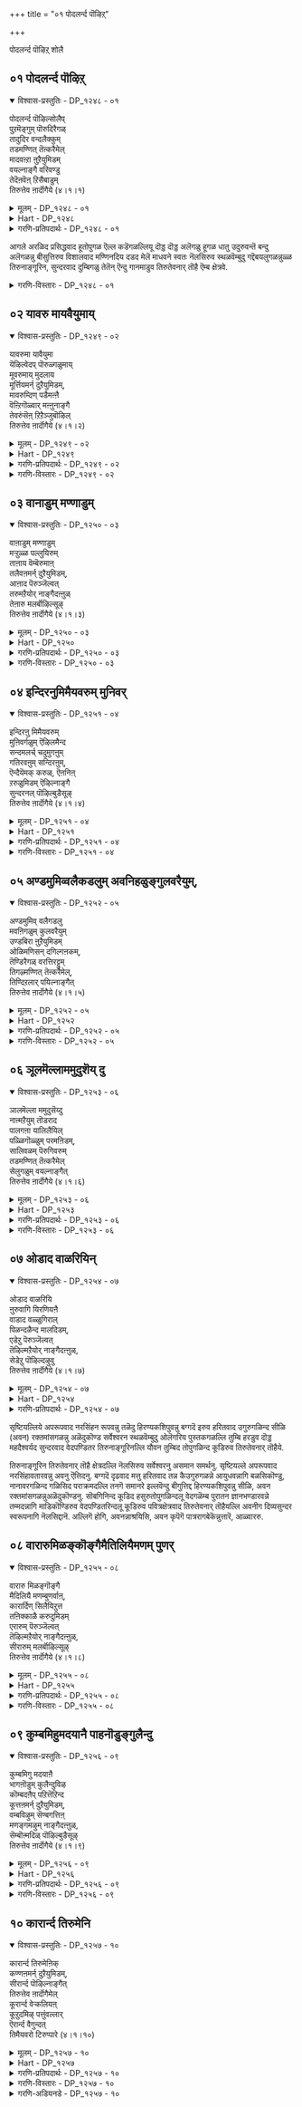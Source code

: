 +++
title = "०१ पोदलर्न्द पॊऴिऱ्"

+++

पोदलर्न्द पॊऴिऱ् शोलै

## ०१ पोदलर्न्द पॊऴिऱ्

<details open><summary>विश्वास-प्रस्तुतिः - DP_१२४८ - ०१</summary>

पोदलर्न्द पॊऴिल्सोलैप्  
पुऱमॆङ्गुम् पॊरुदिरैगळ्  
तादुदिर वन्दलैक्कुम्  
तडमण्णित् तॆऩ्करैमेल्  
मादवऩ्ऱा ऩुऱैयुमिडम्  
वयल्नाङ्गै वरिवण्डु  
तेदॆऩवॆऩ् ऱिसैबाडुम्  
तिरुत्तेव ऩार्दॊगैये (४।१।१)
</details>

<details><summary>मूलम् - DP_१२४८ - ०१</summary>

पोदलर्न्द पॊऴिल्सोलैप्  
पुऱमॆङ्गुम् पॊरुदिरैगळ्  
तादुदिर वन्दलैक्कुम्  
तडमण्णित् तॆऩ्करैमेल्  
मादवऩ्ऱा ऩुऱैयुमिडम्  
वयल्नाङ्गै वरिवण्डु  
तेदॆऩवॆऩ् ऱिसैबाडुम्  
तिरुत्तेव ऩार्दॊगैये (४।१।१)
</details>

<details><summary>Hart - DP_१२४८</summary>

Our lord Madhavan stays in Thiruthevanārthohai  
on the southern bank of the Maṇṇai river  
where waves dash on the groves blooming with flowers,  
making pollen fall and float on the water  
while lined bees sing “thee tena” in the flourishing fields:
</details>

<details><summary>गरणि-प्रतिपदार्थः - DP_१२४८ - ०१</summary>

पोदु = आगले, अलर्न्द = अरळिद, पॊऴिल् शोलै = प्रसिद्धवाद हू तोपुगळ, पुऱम् ऎङ्गुम् = ऎल्ल कडॆगळल्लियू, पॊरु तिरैहळ् = दॊड्ड दॊड्ड अलॆगळु, तादु = धातुवन्नु \(हूगळ पुडियन्नु\), उदिर = उदुरुवन्तॆ, वन्दु अलैक्कूम् = बन्दु अलॆगळन्नु उदुरुवन्तॆ, वन्दु अलैक्कूम् = बन्दु अलॆगळन्नु बीसुत्तिरुव, तडमण्णितन् = विशालवाद मण्णि नदिय, करै मेल् = दडद मेलॆ, मादवन् तान् = माधवनु स्वतः, उऱैयुम् = नॆलसिरुव, इडम् = स्थळवॆम्बुदु, वयल् नाङ्गै = गद्दॆ बयलुगळन्नुळ्ळ तिरुनाङ्गूरिन, वरि वण्डु = सुन्दरवाद दुम्बिगळु, तेशॆन = तेतॆन्, ऎन्ऱु = ऎन्दु, इशैपाडुम् = गानमाडुव, तिरुतेवनार् तॊहैये = तिरुतेवनार् तॊहै ऎम्ब क्षेत्रवे.

तिरुनाङ्गूरिन इन्नॊन्दु पवित्र क्षेत्रद विवरणॆयन्नु ई तिरुमॊऴियल्लि कॊडलागुत्तदॆ. “तिरुतेवनार् तॊहै” ऎम्बुदु आ क्षेत्र. तिरु = श्रीदेवि, तेवनार् = आकॆयन्नु कैहिडिद देवनु, तॊहै = कूट. ऎन्दरॆ श्रीदेविय पतियाद श्रीमन्नारायणनु नॆलसिरुव पवित्रक्षेत्र.
</details>

आगले अरळिद प्रसिद्धवाद हूतोपुगळ ऎल्ल कडॆगळल्लियू दॊड्ड दॊड्ड अलॆगळु हूगळ धातु उदुरुवन्तॆ बन्दु अलॆगळन्नु बीसुत्तिरुव विशालवाद मण्णिनदिय दडद मेलॆ माधवने स्वतः नॆलसिरुव स्थळवॆम्बुदु गद्दॆबयलुगळन्नुळ्ळ तिरुनाङ्गूरिन, सुन्दरवाद दुम्बिगळु तेतॆन् ऎन्दु गानमाडुव तिरुतेवनार् तॊहै ऎम्ब क्षेत्रवे. 

<details><summary>गरणि-विस्तारः - DP_१२४८ - ०१</summary>

आ क्षेत्रदल्लि मण्णिनदियु हरियुत्तदॆ. अदु क्षेत्रवन्नु ऎल्ल कडॆगळिन्दलू तन्न अलॆगळिन्द तॊळॆयुत्तिरुत्तदॆ. अल्लि ऎल्लि नोडिदरू प्रसिद्धवाद हूगळु बॆळॆयुव तोपुगळु. अलॆगळु आ हूगळल्लिन परिमळद धूळन्नु चॆल्लुवन्तॆ माडुत्तवॆ. दुम्बिगळु आ हूगळन्नु यावागलू मुसुरिकॊण्डु, जेनु सवियुत्ता ’ते.........तॆन्..........” ऎन्दु मधुरगान माडुत्तवॆ. हीगॆ, आनन्ददिन्द तुम्बिरुव आ दिव्यक्षेत्रदल्लि माधवने स्वतः आशॆपट्टु बन्दु नॆलसिद्दानॆ. आनन्दवन्नु तरुव प्रकृतियू भगवन्तनू ऒट्टागि कूडिकॊण्डिरुव आ पवित्रक्षेत्रवे “तिरुतेवनार् तॊहै” ऎम्बुदु.
</details>

## ०२ यावरु मायवैयुमाय्

<details open><summary>विश्वास-प्रस्तुतिः - DP_१२४९ - ०२</summary>

यावरुमा यावैयुमा  
यॆऴिल्वेदप् पॊरुळ्गळुमाय्  
मूवरुमाय् मुदलाय  
मूर्त्तियमर्न् दुऱैयुमिडम्,  
मावरुम्दिण् पडैमऩ्ऩै  
वॆऩ्ऱिगॊळ्वार् मऩ्ऩुनाङ्गै  
तेवरुंसॆऩ् ऱिऱैञ्जुबॊऴिल्  
तिरुत्तेव ऩार्दॊगैये (४।१।२)
</details>

<details><summary>मूलम् - DP_१२४९ - ०२</summary>

यावरुमा यावैयुमा  
यॆऴिल्वेदप् पॊरुळ्गळुमाय्  
मूवरुमाय् मुदलाय  
मूर्त्तियमर्न् दुऱैयुमिडम्,  
मावरुम्दिण् पडैमऩ्ऩै  
वॆऩ्ऱिगॊळ्वार् मऩ्ऩुनाङ्गै  
तेवरुंसॆऩ् ऱिऱैञ्जुबॊऴिल्  
तिरुत्तेव ऩार्दॊगैये (४।१।२)
</details>

<details><summary>Hart - DP_१२४९</summary>

Our lord who is everyone and everything,  
all the three gods and the meaning of the divine Vedas  
stays in Thiruthevanārthohai,  
surrounded with beautiful blooming groves dripping with honey  
where kings with strong armies, conquerers of their enemies,  
and the gods from the sky come and worship him:
</details>

<details><summary>गरणि-प्रतिपदार्थः - DP_१२४९ - ०२</summary>

यावरुम् आय् = ऎल्ला चेतन वस्तुगळु आगि, यावैयुम् आय् = ऎल्ला अचेतन वस्तुगळु आगि, ऎऴिल् = सुन्दरवाद, वेदपॊरुळ् हळुम् आय् = वेदार्थगळु आगि, मूवरुम् आय् = त्रिमूर्तिगळू आगि, मुदलाय = आदिपुरुष \(आदि कारण\)नागिरुव, मूर्त्ति = दिव्यमूर्तियागिरुव भगवन्तनु, अमर्न्दु = शाश्वतवागि, उऱैयुम् इडम् = नॆलसिरुव स्थळवॆम्बुदु, मा = कुदुरॆगळ मेलॆ, वरुम् = बरुव, तिण् = बलिष्ठवाद, पडै = आयुधगळन्नु हिडिद मन्नै = राजरन्नु, वॆन्ऱिकॊळ् वार् = गॆद्दवरु, मन्नु = नॆलसिरुव, नाङ्गै = तिरुनाङ्गूरिनल्लिरुव, तेवरुम् = देवतॆगळू, शॆन्ऱु= होगि, इऱैञ्जु = नमस्करिसुव, पिऴिल् = तोपुगळ, तिरुतेवनार् तॊहैये = तिरुतेवनार् तॊहैऎम्बुदे. 
</details>

<details><summary>गरणि-विस्तारः - DP_१२४९ - ०२</summary>

ऎल्ला चेतनवस्तुगळू आगि, ऎल्ला अचेतन वस्तुगळु आगि, सुन्दरवाद वेदार्थगळु आगि, त्रिमूर्तिगळागि आदिकारणनागिरुव दिव्यमूर्तियागिरुव भगवन्तनु शाश्वावागि नॆलसिरुव स्थळवॆम्बुदु कुदुरॆगळ मेलॆ बरुव बलिष्ठवाद आयुधगळन्नु हिडिद राजरन्नु गॆद्दवरु नॆलसिरुव तिरुनाङ्गूरिनल्लिरुव, देवतॆगळु होगि नमस्करिसुव \(पूजिसुव\) तोपुगळ तिरुतेवनार् तॊहैये. 

भगवन्तनु ऒब्बने. अवने सृष्टियल्लिरुव ऎल्ल चेतनगळू \(सजीव वस्तुगळू\) ऎल्ल अचेतनगळू \(निर्जीव वस्तुगळू\) आगिरुववनु. अवने त्रिमूर्तिस्वरूपनु. चतुर्मुख ब्रह्मनागि चेतनाचेतनगळन्नॆल्ला सृष्टिसुवनु. विष्णुवागि ताने सृष्टिसिद अवुगळन्नॆल्ला पालिसुवनु. कडॆगॆ, कालरुद्रनागि ऎल्लवन्नू लयगॊळिसुवनु. वेदगळु विवरिसि हेळुव मूलवस्तुवागि, वेदगळ अन्तरार्थवागि अवनिद्दानॆ. आदिकारणनाद दिव्यमूर्तियाद आ स्वामियु इष्टपट्टु नॆलसिरुव स्थळवॆम्बुदु तिरुनाङ्गूरिन तिरुतेवनार् तॊहै क्षेत्र. आ क्षेत्रदल्लि वासिसुव वैदिक ब्राह्मणरु सामान्यरल्ल. अदन्नुमुत्तिगॆ हाकुवुदक्कागि कुदुरॆगळ मेलॆ प्रबलवाद आयुधगळन्नुहिडिदु बन्द राजरन्नॆल्ला सोलिसि ओडिसिदवरु अवरु. अल्लि नॆलसिरुव भगवन्तनन्नु अवरु यावागलू भजिसि, पूजिसुत्तारॆ. अवन सेवॆयल्लिये तॊडगिरुत्तारॆ. देवतॆगळू सह अल्लिगॆ बन्दु स्वामियन्नु सन्दर्शिसि, अवन पादगळिगॆ ऎरगुत्तारॆ. तिरुतेवनार् तॊहै क्षेत्रवॆम्बुदु सुप्रसिद्धवादद्दु. अल्लिगॆ होगि, भगवन्तनन्नु कण्णारकण्डु, पादगळिगॆ ऎरगि, सेवॆमाडि, कृतार्थरागबेकु.
</details>

## ०३ वानाडुम् मण्णाडुम्

<details open><summary>विश्वास-प्रस्तुतिः - DP_१२५० - ०३</summary>

वाऩाडुम् मण्णाडुम्  
मऱ्ऱुळ्ळ पल्लुयिरुम्  
ताऩाय वॆम्बॆरुमाऩ्  
तलैवऩमर्न् दुऱैयुमिडम्,  
आऩाद पॆरुञ्जॆल्वत्  
तरुमऱैयोर् नाङ्गैदऩ्ऩुळ्  
तेऩारु मलर्बॊऴिल्सूऴ्  
तिरुत्तेव ऩार्दॊगैये (४।१।३)
</details>

<details><summary>मूलम् - DP_१२५० - ०३</summary>

वाऩाडुम् मण्णाडुम्  
मऱ्ऱुळ्ळ पल्लुयिरुम्  
ताऩाय वॆम्बॆरुमाऩ्  
तलैवऩमर्न् दुऱैयुमिडम्,  
आऩाद पॆरुञ्जॆल्वत्  
तरुमऱैयोर् नाङ्गैदऩ्ऩुळ्  
तेऩारु मलर्बॊऴिल्सूऴ्  
तिरुत्तेव ऩार्दॊगैये (४।१।३)
</details>

<details><summary>Hart - DP_१२५०</summary>

Our lord who is the king of the sky  
and of the people and creatures of the earth  
and is within everything  
stays in Thiruthevanārthohai  
surrounded with beautiful blooming groves  
dripping with honey in Nāngai where Maṛaiyoor live,  
skilled in the wealth of knowledge that is the Vedas:
</details>

<details><summary>गरणि-प्रतिपदार्थः - DP_१२५० - ०३</summary>

वान् नाडुम् = मेलण लोकगळू, मण् नाडुम् = भूलोकवू, मट्रु = मत्तु, उळ्ळ = आ लोकगळल्लॆल्ला इरुव, पल = हलवारु, उयिरुम् = जीवराशियू, तान् आय् = ताने आगिरुव, ऎम्बॆरुमान् = सर्वेश्वरनु, तलैवन् = ऒडॆयनागि, अमर्न्दु = शाश्वतवागि, उऱैयुम् इडम् = नॆलसिरुव स्थळवॆम्बुदु, आनाद= अळिविल्लिद, पॆरु शॆल्वत्तु = गॊड्ड कीर्तिय, अरु मऱैयोर् = हिरिमॆयुळ्ळ वैदिकरु, बाळुव, नाङ्गै = तिरुनाङ्गूरु, तन्नुळ् = ऎम्बुदरल्लि, तेन् आरुम् = जेनुतुम्बिरुव, मलर् पॊऴिल् = हूगळ तोपुगळिन्द, शूळ् = सुत्तुवरिदिरुव, तिरुतेवनार् तॊहैये = तिरुतेवनार् तॊहै क्षेत्रवे.
</details>

<details><summary>गरणि-विस्तारः - DP_१२५० - ०३</summary>

मेलण लोकगळू, भूलोकवू मत्तुआ लोकगळल्लॆल्ला इरुव हलवारु जीवराशियू ताने आगिरुव ऒडॆयनाद सर्वेश्वरनु शाश्वतवागि नॆलसिरुव स्थळवॆम्बुदु, अळिविल्लद दॊड्ड कीर्तिय हिरिमॆयन्नुळ्ळ वैदिकरु बाळुव तिरुनाङ्गूरिनल्लि जेनु तुम्बिरुव हूदोटगळिन्द सुत्तुवरिदिरुव तिरुतेवनार् तॊहै क्षेत्रवे. 

सृष्टिय ऎल्लवू भगवन्तने. स्वर्गादि मेलण लोकगळू, भूलोकवू मत्तु अवुगळल्लिरुव ब्रह्मनिन्द हिडिदु अणुजीविगळवरॆगॆ ऎल्ल जीवकोटियू ताने आगि अवनु सर्वव्यापियागिद्दानॆ. आ सर्वेश्वरनु आशॆपट्टु भूलोकदल्लि शाश्वतवागि नॆलसिरुव स्थळवॆन्दरॆ, तिरुनाङ्गूरिन तिरुतेवनार् तॊहै ऎम्ब क्षेत्र. अदु जेनुतुम्बिद हूदोटगळिन्द सुत्तुवरिदिरुवुदु. अलि वासिसुव वैदिकरु प्रसिद्धवाद कीर्तियन्नु गळिसिदवरु. आ क्षेत्रदल्लि भगवन्तनन्नु कण्डु, अवन सेवॆयल्लि तॊडगबेकु.
</details>

## ०४ इन्दिरनुमिमैयवरुम् मुनिवर्

<details open><summary>विश्वास-प्रस्तुतिः - DP_१२५१ - ०४</summary>

इन्दिरऩु मिमैयवरुम्  
मुऩिवर्गळुम् ऎऴिलमैन्द  
सन्दमलर्च् चदुमुगऩुम्  
गतिरवऩुम् सन्दिरऩुम्,  
ऎन्दैयॆमक् करुळ्, ऎऩनिऩ्  
ऱरुळुमिडम् ऎऴिल्नाङ्गै  
सुन्दरनल् पॊऴिल्बुडैसूऴ्  
तिरुत्तेव ऩार्दॊगैये (४।१।४)
</details>

<details><summary>मूलम् - DP_१२५१ - ०४</summary>

इन्दिरऩु मिमैयवरुम्  
मुऩिवर्गळुम् ऎऴिलमैन्द  
सन्दमलर्च् चदुमुगऩुम्  
गतिरवऩुम् सन्दिरऩुम्,  
ऎन्दैयॆमक् करुळ्, ऎऩनिऩ्  
ऱरुळुमिडम् ऎऴिल्नाङ्गै  
सुन्दरनल् पॊऴिल्बुडैसूऴ्  
तिरुत्तेव ऩार्दॊगैये (४।१।४)
</details>

<details><summary>Hart - DP_१२५१</summary>

The place where Indra, the gods in the sky, sages,  
the four-headed Nānmuhan on a beautiful fragrant lotus,  
the sun and moon, all join together and worship him saying,  
“Our father, give us your grace!”  
is Thiruthevanārthohai in Nāngur,  
surrounded with fragrant beautiful flourishing groves:
</details>

<details><summary>गरणि-प्रतिपदार्थः - DP_१२५१ - ०४</summary>

इन्दिरनुम् = देवेन्द्रनू, इमैयवरुम् = देवतॆगळू, मुनिवर् हळुम् = महर्षिगळू, ऎऴिल् अमैन्द = अन्तरार्थदिन्द कूडिरुव, शन्दम् = वेदगळ मलर् = कमलद हुविन, चतु मुहनुम् = चतुर्मुखब्रह्मनू, कदिरवनुम् = सूर्यनू, चन्दिरनुम् = चन्द्रनू, ऎन्दै = नम्म तन्दॆये, ऎमक्कु अरुळ्= नमगॆ कृपॆदोरु, ऎन् = ऎन्दु, निन्ऱु = निन्तु, अरुळुम् = कृपॆमाडुव, इडम् = स्थळवॆम्बुदु, ऎऴिल् नाङ्गै = सॊबगिन तिरुनाङ्गूरिन, शुन्दरम् नल् पॊऴिल् = अन्दवाद श्रेष्ठवाद तोपुगळिन्द, पुडै शूऴ् = ऎल्ला कडॆगळिन्दलू सुत्तुवरिदिरुव, तिरुतेवनार् तॊहैये = तिरुतेवनार् तॊहैक्षेत्रवे. 
</details>

<details><summary>गरणि-विस्तारः - DP_१२५१ - ०४</summary>

देवेन्द्रनू, देवतॆगळू, महर्षिगळू, गूढार्थदिन्द कूडिरुव वेदगळ कमलद हूविन चतुर्मुख ब्रह्मनू, सूर्यनू, चन्द्रनू, “नम्म तन्दॆये, नमगॆ कृपॆ माडु” ऎन्दु निन्तु कृपॆमाडुव स्थळवॆम्बुदु सॊबगिन तिरुनाङ्गूरिन अन्दवाद मत्तु श्रेष्ठवाद तोपुगळिन्द ऎल्ला कडॆगळिन्दलू सुत्तुवरिदिरुव तिरुतेवनार् तॊहै क्षेत्रवे. 

वेदगळ गूढार्थ स्वरूपनु भगवन्त. अवन नाभीकमलदल्लि उदिसिद सुन्दरवाड कमलद हूविनल्लि हुट्टिदवनु चतुर्मुख ब्रह्म, ब्रह्मनु भगवन्तनन्नु वेदगळ मूलकवागि सदा हॊगळि हाडुत्तिरुववनु.

तिरुनाङ्गूरिन तिरुतेवनार् तॊहै ऎम्बुदु अन्दवाद हूगळिन्द तुम्बिरुव प्रसिद्धवाद हूदोटगळिन्द सुत्तुवरिदिरुव दिव्यक्षेत्र. पाल्गडलल्लि अनन्तशयननागिपवडिसिरुव भगवन्तनु भूलोकवासिगळिगॆ अनुग्रहिसुवुदक्कागिये तिरुतेवनार् तॊहैयल्लि शाश्वतवागि नॆलसिद्दानॆ. इदन्नु तिळिद चतुर्मुखनू, देवेन्द्रनू, महर्षिगळू, सूर्यचन्द्ररू धरॆगिळिदु बन्दु, आ क्षेत्रदल्लि स्वामिय सम्मुखदल्लि निन्तु “नम्म तन्दॆये नमगॆ कृपॆदोरु” ऎन्दु प्रार्थिसुत्तारॆ. आद्दरिन्द, भक्तरादवरु ऎल्लरू अल्लिगॆ होगि, भगवन्तन सेवॆ मादि, अवन अनुग्रहक्कॆ पात्ररागबेकॆन्दु हेळुत्तारॆ आळ्वाररु.
</details>

## ०५ अण्डमुमिव्वलैकडलुम् अवनिहळुङ्गुलवरैयुम्,

<details open><summary>विश्वास-प्रस्तुतिः - DP_१२५२ - ०५</summary>

अण्डमुमिव् वलैगडलु  
मवऩिगळुम् कुलवरैयुम्  
उण्डबिरा ऩुऱैयुमिडम्  
ओळिमणिसन् दगिल्गऩकम्,  
तॆण्डिरैगळ् वरत्तिरट्टुम्  
तिगऴ्मण्णित् तॆऩ्करैमेल्,  
तिण्दिऱलार् पयिल्नाङ्गैत्  
तिरुत्तेव ऩार्दॊगैये (४।१।५)
</details>

<details><summary>मूलम् - DP_१२५२ - ०५</summary>

अण्डमुमिव् वलैगडलु  
मवऩिगळुम् कुलवरैयुम्  
उण्डबिरा ऩुऱैयुमिडम्  
ओळिमणिसन् दगिल्गऩकम्,  
तॆण्डिरैगळ् वरत्तिरट्टुम्  
तिगऴ्मण्णित् तॆऩ्करैमेल्,  
तिण्दिऱलार् पयिल्नाङ्गैत्  
तिरुत्तेव ऩार्दॊगैये (४।१।५)
</details>

<details><summary>Hart - DP_१२५२</summary>

Our highest lord who swallowed the sky,  
the oceans with rolling waves,  
all the seven worlds and the ancient hills  
stays in Thiruthevārthogai in Nāngur  
where the clear waves of the Maṇṇai river  
bring shining diamonds and fragrant akil  
and leave them on its southern bank  
where heroic people live:
</details>

<details><summary>गरणि-प्रतिपदार्थः - DP_१२५२ - ०५</summary>

अण्डमुम् = भूमण्डलवन्नू, इव् अलै कडलुम् = अलॆगळिन्द कूडिद ई कडलुगळन्नू, अवनिहळुम् = \(इतर\) लोकगळन्नू, कुलवरैयुम् = कुलपर्वतगळन्नू, उण्ड = उण्ड, पिरान् = सर्वेश्वानु, उऱैयुम् इडम् = नॆलसिरुव स्थळवॆम्बुदु, ऒळि मणि = प्रकाशिसुव रत्नगळन्नू, शन्दु = चन्दन वृक्षगळन्नू, अहिल् = अगिलु मरगळन्नू, कनकम् = चिन्नवन्नू, शिरैहळ् = शुभ्रवाद \(प्रवाहद\) अलॆगळु, वर = बरुवाग, तिरट्टुम् = राशिराशियागि तळ्ळितरुव, तिहऴ् = प्रकाशमानवाद, मण्णि = मण्णिनदिय, तॆन्द् करै मेल् = सॊबगिन तीरदल्लि, तिण् तिऱलार् = बहळ बलशालिगळु, पयिल् = वासिसुव, नाङ्गै = तिरुनाङ्गूरिन, तिरु तेवनार् कॊहैये = तिरुतेवनार् तॊहै क्षेत्रवे. 
</details>

<details><summary>गरणि-विस्तारः - DP_१२५२ - ०५</summary>

भूमण्डलवन्नू, अलॆगळिन्द कूडिद ई कडलुगळन्नू, इतर लोकगळन्नू, कुलपर्वतगळन्नू, उण्ड सर्वेश्वरनु नॆलसिरुव स्थळवॆम्बुदु, हॊळॆयुव रत्नगळन्नू, चन्दनवृक्षगळन्नू, अगिलुमरगळन्नू चिन्नवन्नू शुभ्रवाद प्रवाहद अलॆगळु बरुवाग राशिराशियागि तळ्ळि तरुव प्रकाशिसुव मण्णिन सॊबगिन तीरदल्लि बहळ बलशालिगळु वासिसुव तिरुनाङ्गूरिन तिरुतेवनार् तॊहै क्षेत्रवे. 

इडिय सृष्टियन्ने कबळिसिद अद्वितीय समर्थनाद भगवन्तनु तिरुनाङ्गूरिन तिरुतेवनार् तॊहै ऎम्ब पवित्रक्षेत्रदल्लि नॆलसिद्दानॆ. अल्लि ’मण्णि’ ऎम्ब नदि हरियुत्तदॆ. अदु तन्न प्रवाहक्कॆ अड्डलागि बरुव मत्तु दडगळ मेलॆ इरुव रत्नगळु, गन्धद मरगळु, अगरु मरगळु, चिन्न मुन्ताद बॆलॆबाळुव वस्तुगळन्नॆल्ला तळ्ळिकॊण्डु बन्दु, भगवन्तन सन्निधियल्लि राशिराशियागि तुम्बिसि अदन्नुसम्पत्समृद्धवन्नागि माडुत्तदॆ. हीगॆ सस्य, सम्पत्तु, भगवत्कृपॆगळ समृद्धियागिरुव आ क्षेत्रक्कॆ होगि भगवन्तन अनुग्रहवन्नु पडॆदुकॊळ्ळबेकॆन्नुत्तारॆ, आळ्वाररु.
</details>

## ०६ ञूलमॆल्लाममुदुशॆय् दु

<details open><summary>विश्वास-प्रस्तुतिः - DP_१२५३ - ०६</summary>

ञालमॆल्ला ममुदुसॆय्दु  
नाऩ्मऱैयुम् तॊडराद  
पालगऩा यालिलैयिल्  
पळ्ळिगॊळ्ळुम् परमऩिडम्,  
सालिवळम् पॆरुगिवरुम्  
तडमण्णित् तॆऩ्करैमेल्  
सेलुगळुम् वयल्नाङ्गैत्  
तिरुत्तेव ऩार्दॊगैये (४।१।६)
</details>

<details><summary>मूलम् - DP_१२५३ - ०६</summary>

ञालमॆल्ला ममुदुसॆय्दु  
नाऩ्मऱैयुम् तॊडराद  
पालगऩा यालिलैयिल्  
पळ्ळिगॊळ्ळुम् परमऩिडम्,  
सालिवळम् पॆरुगिवरुम्  
तडमण्णित् तॆऩ्करैमेल्  
सेलुगळुम् वयल्नाङ्गैत्  
तिरुत्तेव ऩार्दॊगैये (४।१।६)
</details>

<details><summary>Hart - DP_१२५३</summary>

Our highest lord who swallowed the whole world  
and lay on a banyan leaf when he was a baby  
and whom the Vedas could not follow and find  
stays in Thiruthevanārthogai in Nāngai  
where fish frolic in the large Maṇṇai river  
and paddy fields flourish on its southern banks:
</details>

<details><summary>गरणि-प्रतिपदार्थः - DP_१२५३ - ०६</summary>

ञालम् ऎल्लाम् = ब्रह्माण्डवन्नॆल्ला, अमुदु शॆय् दु = उण्डुबिट्टु, नाल् मऱैयुम् = नाल्कुवेदगळु सह, तॊडराद = ऎटुकलारद, पालकन् आय् = बालकनागि, आल् इलैयिल् = आलद ऎलॆयल्लि, पळ्ळिकॊळ्ळूम् = पवडिसुव, परमन् इडम् = परमश्रेष्ठन क्षेत्रवॆन्दरॆ, शालिवळम् = कॆम्बत्तद सौन्दर्यवन्नु, पॆरुहि = हॆच्चिकॊण्डु हरिदु वरुम् = बरुव, तडमण्णि = विशालवाद मण्णिनदिय, तॆन् करै मेल् = सुन्दरवाद दडदमेलॆ, शेल् उहळुम् = शेल् मीनुगळु चिम्मुव, वयल् = गद्दॆ बयलिन, नाङ्गै = तिरुनाङ्गूरिन, तिरुतेवनार् तॊहैये = तिरुतेवनार् तॊहै ऎम्बुदे. 
</details>

<details><summary>गरणि-विस्तारः - DP_१२५३ - ०६</summary>

ब्रह्माण्डवन्नॆल्ला कबळिसि, नाल्कु वेदगळिन्दलू ऎटुकलागद बालकनागि, आलदॆलॆयमेलॆ पवडिसिरुव \(पवडिसुव\) परमपुरुषन स्थळवॆम्बुदु. कॆम्बत्तद सौन्दर्यवन्नु बॆळॆसि हॆच्चिसिकॊण्डु हरिदु बरुव विशालवाद मण्णि नदिय सुन्दरवाद दडदमेलॆ शेल् मीनुगळु चिम्मुत्तिरुव गद्दॆ बयलिन तिरुनाङ्गूरिन तिरुतेवनार् तॊहै क्षेत्रवे. 

तिरुनाङ्गूरिन तिरुतेवनार् क्षेत्रदल्लि हरियुव मण्णिनदिय ऎरडु दडगळल्लि ऎष्टु दूर कण्णु हरिसिदरू कॆम्बत्त विशालवाद गद्दॆगळु. अवुगळन्नुअश्टु हुलुसागि बॆळॆसुत्त, हसुरुसॊबगन्नु दिनदिनक्कूहॆच्चिसुत्ता बरुवुदु आ नदिये. शेल् मीनुगळु गद्दॆगळल्लि ऎल्लॆल्लियू चिम्मुत्ता नॆगॆयुत्ता आटवाडुत्तवॆ. 

भगवन्तनाडरो परमपुरुषनु. परमश्रेश्ठनु. परमसमर्थनु. प्रळयकाल बन्दाग अवनु इडिय ब्रह्माण्डवन्ने उण्डुबिडुवनु. अनन्तर, जलमयवागि, विस्तारवागि हरडिरुव कडलिनल्लि आलदॆलॆय आमेलॆ अवनु पुट्ट शिशुवागि, एनू अरियदवनन्तॆ, निर्लिप्तनागि पवडिसुवनु. 

आ भगवन्तने ईग सॊबगिनिन्दलू आनन्ददिन्दलू तुम्बि तुळुकुव तिरुतेवनार् क्षेत्रदल्लि शाश्वतवागि नॆलॆगॊण्डिद्दानॆ. अल्लिगॆ होगि, अवनन्नु कण्णारकण्डु, अवन सेवॆयल्लि तॊडगि, अवन कृपॆगॆ पात्ररागबेकॆन्नुत्तारॆ, आळ्वाररु.
</details>

## ०७ ओडाद वाळरियिन्

<details open><summary>विश्वास-प्रस्तुतिः - DP_१२५४ - ०७</summary>

ओडाद वाळरियि  
ऩुरुवागि यिरणियऩै  
वाडाद वळ्ळुगिराल्  
पिळन्दळैन्द मालदिडम्,  
एडेऱु पॆरुञ्जॆल्वत्  
तॆऴिल्मऱैयोर् नाङ्गैदऩ्ऩुळ्,  
सेडेऱु पॊऴिल्दऴुवु  
तिरुत्तेव ऩार्दॊगैये (४।१।७)
</details>

<details><summary>मूलम् - DP_१२५४ - ०७</summary>

ओडाद वाळरियि  
ऩुरुवागि यिरणियऩै  
वाडाद वळ्ळुगिराल्  
पिळन्दळैन्द मालदिडम्,  
एडेऱु पॆरुञ्जॆल्वत्  
तॆऴिल्मऱैयोर् नाङ्गैदऩ्ऩुळ्,  
सेडेऱु पॊऴिल्दऴुवु  
तिरुत्तेव ऩार्दॊगैये (४।१।७)
</details>

<details><summary>Hart - DP_१२५४</summary>

Our Thirumāl  
who took the form of a shining lion that never retreats  
and went to Hiṛanyan and split open his chest with his sharp claws  
stays in beautiful Thiruthevanarthogai in Nāngai  
where flowers bloom in the groves  
and divine, famous Brahmins  
have an abundant wealth of knowledge of the sastras:
</details>

<details><summary>गरणि-प्रतिपदार्थः - DP_१२५४ - ०७</summary>

ओडाद = सृष्टियल्लिये अपूर्ववाद, आळ् अरियिन् उरु आहि = नरसिंहन रूपवन्नु तळॆदु, इरणियनै = हिरण्यकशिपुवन्नु, वाडाद = बग्गदॆ इरतक्क, वळ् = हरितवाद, उहिराल् = उगुरिनिन्द, पिळन्दु = सीळि, अळैन्द = रक्तमांसगळन्नु अळॆदुकॊण्ड, मालदु इडम् = सर्वेश्वान स्थळवॆम्बुदु, एडु एऱु = ओलॆगरिय पुस्तकगळल्लि तुम्बि हरडुव, पॆरु = दॊड्ड, शॆल् वत्तु = सम्पत्तिनिन्द कूडिद, ऎळिल् = सुन्दरवाद, मऱै योर् = वेदपण्डितर, नाङ्गै तन्नळ्, = तिरुनाङ्गूरिनल्लि शेडु = यौवन तुम्बिरुव, पॊऴिल् = तोपुगळिन्द कूडिद, त्तिरुतेवनार् तॊहैये = तिरुतेवनार् तॊहै क्षेत्रवे. 

“एडु” – ऎम्बुदक्कॆ ’हू’ ’हूविनरेकु’ ’ताळॆयगरि’ ’ओलॆगरिय पुस्तक’ ’कण्णिन रॆप्पॆ’ ’हालिनकॆनॆ’, ’देह’, श्रेष्ठतॆ’ – ऎन्दॆल्ला अर्थवाघुत्तदॆ. “एऱु” = ऎम्बुदक्कॆ ’औन्नत्य’ ’ऎत्तर’, ’वृषभ’, ’हत्तुवुदु’, मुगिसुवुदु \(कॊनॆगाणिसुवुदु\), ’हरडुवुदु, ’उन्नतिसुवुदु’, ’दाटुवुदु’ – ऎन्दॆल्ल अर्थवागुत्तदॆ.
</details>

सृष्टियल्लिये अपरूपवाद नरसिंहन रूपवन्नु तळॆदु हिरण्यकशिपुवन्नु बग्गदॆ इरुव हरितवाद उगुरुगळिन्द सीळि \(अवन\) रक्तमांसगळन्नु अळॆदुकॊण्ड सर्वेश्वरन स्थळवॆम्बुदु ओलॆगरिय पुस्तकगळल्लि तुम्बि हरडुव दॊड्ड महदैश्वर्यद सुन्दरवाद वेदपण्डितर तिरुनाङ्गूरिनल्लि यौवन तुम्बिद तोपुगळिन्द कूडिरुव तिरुतेवनार् तॊहैये. 

तिरुनाङ्गूरिन तिरुतेवनार् तॊहै क्षेत्रदल्लि नॆलसिरुव सर्वेश्वरनु असमान समर्थनु. सृष्टियल्ले अपरूपवाद नरसिंहावतारवन्नु अवनु ऎत्तिदनु. बग्गदॆ दृढवाद मत्तु हरितवाद तन्न कैउगुरुगळन्ने आयुधवन्नागि बळसिकॊण्डु, नानावरगळिन्द गळिसिद पराक्रमदल्लि तनगॆ समानरे इल्लवॆन्दु बीगुत्तिद्द हिरण्यकशिपुवन्नु सीळि, अवन रक्तमांसगळन्नुअळॆदुकॊण्डनु. सॊबगिनिन्द कूडिद हसुरुतोपुगळिन्दलू वेदगळॆम्ब पुरातन ज्ञानभण्डारवन्ने तम्मदन्नागि माडिकॊण्डिरुव वेदपण्डितरिन्दलू कूडिरुव पवित्रक्षेत्रवाद तिरुतेवनार् तॊहैयल्लि अवनीग दिव्यसुन्दर स्वरूपनागि नॆलसिद्दानॆ. अल्लिगॆ होगि, अवनन्नाश्रयिसि, अवन कृपॆगॆ पात्ररागबेकॆन्नुत्तारॆ, आळ्वाररु. 

## ०८ वारारुमिळङ्कॊङ्गैमैतिलियैमणम् पुणर्

<details open><summary>विश्वास-प्रस्तुतिः - DP_१२५५ - ०८</summary>

वारारु मिळङ्गॊङ्गै  
मैदिलियै मणम्बुणर्वाऩ्,  
कारार्दिण् सिलैयिऱुत्त  
तऩिक्काळै करुदुमिडम्  
एरारुम् पॆरुञ्जॆल्वत्  
तॆऴिल्मऱैयोर् नाङ्गैदऩ्ऩुळ्,  
सीरारुम् मलर्बॊऴिल्सूऴ्  
तिरुत्तेव ऩार्दॊगैये (४।१।८)
</details>

<details><summary>मूलम् - DP_१२५५ - ०८</summary>

वारारु मिळङ्गॊङ्गै  
मैदिलियै मणम्बुणर्वाऩ्,  
कारार्दिण् सिलैयिऱुत्त  
तऩिक्काळै करुदुमिडम्  
एरारुम् पॆरुञ्जॆल्वत्  
तॆऴिल्मऱैयोर् नाङ्गैदऩ्ऩुळ्,  
सीरारुम् मलर्बॊऴिल्सूऴ्  
तिरुत्तेव ऩार्दॊगैये (४।१।८)
</details>

<details><summary>Hart - DP_१२५५</summary>

Our lord, mighty as a bull,  
who broke the strong bow to marry Mythili  
whose young breasts were held with a band  
stays in Thiruthevanārthogai in Nāngai  
surrounded with beautiful blooming groves  
where divine Vediyars, learned in the Vedas, live:
</details>

<details><summary>गरणि-प्रतिपदार्थः - DP_१२५५ - ०८</summary>

वार् आरुम् = कुप्पस तुम्बिरुव, इळकॊङ्गै = ऎळॆय \(यौवनद\) मॊलॆगळुळ्ळ, मैतिलियै = मैथिलियन्नु, मणम् पुणर् वान् = मदुवॆयागुवुदक्कागि, कार् आर् = भ्रमॆगूडिसुव, तिण् = बलिष्ठवाद, शिलै= धनुस्सन्नु, इऱुत्त = मुरिद, तनिकाळै = परिपूर्णयौवन सम्पन्ननु, करुदुम् = इच्छिसुव, इडम् = स्थळवॆम्बुदु, एर् आरुम् = सॊबगुतुम्बिरुव, पॆरुशॆल्वत्तु = महदैश्वर्यद, ऎऴिल् = सुन्दरवाद मऱैयोर् = वेदपण्डितर \(वैदिकर\), नाङ्गैतन्नुळ् = तिरुनाङ्गूरिनल्लि, शीर् आरुम् = अन्द तुम्बिरुव, मलर् पॊऴिल्= हूदोटगळिन्द, शूळ् = सुत्तुवरिदिरुव, तिरुतेवनार् तॊहैये = तिरुतेवनार् तॊहै क्षेत्रवे. 
</details>

<details><summary>गरणि-विस्तारः - DP_१२५५ - ०८</summary>

कुप्पस बिगिसिरुव ऎळॆय यौवनद मॊलॆगळुळ्ल मैथिलियन्नु मदुवॆयागुवुदक्कागि भ्रमॆगूडिसुव बलिष्ठवाद धनुस्सन्नु मुरिद परिपूर्ण यौवन सम्पन्ननु इच्छिसुव स्थळवॆम्बुदु सॊबगु तुम्बिरुव महदैश्वर्यद सुन्दरवाद वेदपण्डितर \(वैदिकर\) तिरुनाङ्गूरिनल्लि अन्द तुम्बिरुव हूदोटगळिन्द सुत्तुवरिदिरुव तिरुतेवनार् तॊहै क्षेत्रवे. 

विश्वामित्र महर्षिगळु ऎळॆय वयस्सिनवराद रामलक्ष्मणरन्नु तम्मॊडनॆ तम्म यज्ञसंरक्षणॆगॆन्दु करॆदॊय्दरु. अदु साङ्गवागि मुगिद बळिक, मिथिलानगरियल्लि जनक महाराजन यज्ञक्कॆन्दु हॊरटरु. आग, महर्षिगळु रामलक्ष्मणरन्नू मिथिलानगरक्कॆ करॆदॊय्दु जनकमहाराजन बळियिद्द शिवधनुस्सन्नु तोरिसिदनु. “इदन्नु कैगॆ ऎत्तिकॊण्डु नोडले?” ऎन्दु श्रीरामनु केळुवष्टु कुतूहलकारियादद्दु आ धनुस्सु. आदरॆ, भ्रमगूडिसुव आ धनुस्सु अष्टु सुलभवागि ऎत्ति आडिसुवन्थाद्दागिरलिल्ल. बलिष्ठवादद्दे. ऎष्टो मन्दि वीररु अदन्नु ऎत्तलारदॆये पराजितरागिद्दरु. श्रीरामनादरो अदन्नु कैगॆत्तिकॊण्डु हॆदॆयेरिसलु होगि, अदन्नु मुरिदेबिट्टनु. शिवधनुस्सन्नु भङ्गपडिसिद्दर फलवागि, अदक्कॆ वीर्यशुल्कवागि इट्टिद्द मैथिलियन्नु \(सीतादेवियन्नु\) श्रीरामनु मदुवॆयादद्दु. 

“कुप्पसबिगिसिरुव ऎळॆय यौवनद मॊलॆगळुळ्ल मैथिलि..........” यौवनद हॊसलल्लि कालिट्टि मैथिलियु तन्न मैतुम्ब कुप्पस तॊट्टु कुलीनवंशद स्वभाव मत्तु नडतॆगळन्नुळ्ळवळॆम्बुदन्नु सूचिसुवुदु. इदु सीतादेविय हिरिमॆयन्नु तोरिसुवुदु. 

श्रीरामनागि अवतारवॆत्तिद्द सर्वसमर्थनाद भगवन्तने ईग शाश्वतवागि भूलोकदल्लि तिरुनाङ्गूरिन तिरुतेवनार् तॊहैक्षेत्रदल्लि नॆलसिद्दानॆ. श्रेष्ठवाद परिमळ तुम्बिद हूदोटगळिन्द सुत्तुवरिदिरुव आ क्षेत्रवन्नु विलक्षणवाद सॊबगिनिन्द तुम्बिदॆ. अल्लदॆ पुरातन ज्ञानभण्डारवे महदैश्वर्यवागि पडॆदिरुव तेजस्विगळाद वेदपण्डितरु वासिसुव स्थळवदु. अल्लिगॆ होगि, दिव्यसुन्दरनाद भगवन्तनन्नु आश्रयिसि, अवन सेवॆयल्लि तॊडगि, अवन अनुग्रहक्कॆ पात्ररागबेकॆन्नुत्तारॆ, आळ्वाररु.
</details>

## ०९ कुम्बमिहुमदयानै पाहनॊडुङ्गुलैन्दु

<details open><summary>विश्वास-प्रस्तुतिः - DP_१२५६ - ०९</summary>

कुम्बमिगु मदयाऩै  
भागऩॊडुम् कुलैन्दुविऴ  
कॊम्बदऩैप् पऱित्तॆऱिन्द  
कूत्तऩमर्न् दुऱैयुमिडम्,  
वम्बविऴुम् सॆण्बगत्तिऩ्  
मणङ्गमऴुम् नाङ्गैदऩ्ऩुळ्,  
सॆम्बॊऩ्मदिळ् पॊऴिल्बुडैसूऴ्  
तिरुत्तेव ऩार्दॊगैये (४।१।९)
</details>

<details><summary>मूलम् - DP_१२५६ - ०९</summary>

कुम्बमिगु मदयाऩै  
भागऩॊडुम् कुलैन्दुविऴ  
कॊम्बदऩैप् पऱित्तॆऱिन्द  
कूत्तऩमर्न् दुऱैयुमिडम्,  
वम्बविऴुम् सॆण्बगत्तिऩ्  
मणङ्गमऴुम् नाङ्गैदऩ्ऩुळ्,  
सॆम्बॊऩ्मदिळ् पॊऴिल्बुडैसूऴ्  
तिरुत्तेव ऩार्दॊगैये (४।१।९)
</details>

<details><summary>Hart - DP_१२५६</summary>

Our god who fought  
the rutting elephant Kuvalayābeeḍam, killed it and its mahout and danced on a pot  
stays in Thiruthevanārthogai in Nāngai  
surrounded with precious golden walls and groves  
where shenbaga flowers dripping pollen spread their fragrance:
</details>

<details><summary>गरणि-प्रतिपदार्थः - DP_१२५६ - ०९</summary>

कुम्बम् = कुम्भवु दॊड्डदागिरुव, मदम् यानै = मद्दानॆयन्नु, पाहनॊडुम् = अदर मावटिगनॊडनॆ, कुलैन्दु वीऴ =मडिदुबीळुवन्तॆ, कॊम्बु अदनै = अदर दन्तवन्नु, पऱित्तु = मुरिदु \(कित्तुकॊण्डु\), ऎऱिन्द = ऎसॆदुबिट्ट, कूत्तन् = कॊडद कुणितवन्नाडिद स्वामियु, अमर्न्दु = इच्छिसि, उऱैयुम् = नॆलसिरुव, इडम् = स्थळवॆम्बुदु, वम्बु = परिमळवन्नु, अविऴुम् = हरडुव, शॆण् पहत्तिन् = सम्पगॆय, मणम् = सुगन्धवु, कमऴुम् = हरडितुम्बिरुव, नाङ्गैतन्नुळ् = तिरुनाङ्गूरिनल्लि, शॆम् पॊन् मदिळ् = कॆम्पुचिन्नद कोटॆगळिन्दलू, पॊऴिल् = तोपुगळिन्दलू, पुडै = ऎल्ल कडॆगळल्लू, शूऴ् = सुत्तुवरिदिरुव, तिरुतेवनार् तॊहैये = तिरुतेवनार् तिहै क्षेत्रवे. 
</details>

<details><summary>गरणि-विस्तारः - DP_१२५६ - ०९</summary>

दॊड्ड कुम्भस्थळद मद्दानॆयन्नु अदर मावटिगनॊडनॆ मडिदु बीळुवन्तॆ अदर दन्तवन्नु मुरिदु कित्तुकॊण्डु ऎसॆद, कॊडद कुणितवन्नाडिद स्वामियु इच्छिसि नॆलसिरुव स्थळवॆम्बुदु, परिमळवन्नु हरडुव सम्पगॆय सुगन्धवु आवरिसितुम्बिरुव तिरुनाङ्गूरिनल्लि कॆम्पुचिन्नद कोटॆगळिन्दलू तोपुगळिन्दलू ऎल्ल कडॆगळिन्दलू सुत्तुवरिदिरुव तिरुतेवनार् तॊहै क्षेत्रवे. 

कृष्णावतारद ऎरडु प्रसङ्गगळन्नु इल्लि आरिसिकॊळ्ळलागिदॆ. मॊदलनॆयदु कुवलयापीडवॆम्ब मद्दानॆयन्नु अदर मावटिगनॊडनॆ नाशमाडिद्दु. अदर दन्तदिन्दले अदन्नु कॊन्द अद्भुतपराक्रम अदु. ऎरडनॆयदु कॊडद कुणितदल्लि तानु निपुणनॆन्दु प्रकटपडिसिद रम्यरञ्जक सामर्थ्य. ऎरडरिन्दलू स्वामियु नोडुववरन्नॆल्ल बॆरगुगॊळिसिदनु. 

आ परमात्मने ईग ऎल्ला कडॆगळल्लू तोपुगळिन्द सुत्तुवरिदिरुव आ तोपुगळल्लि सम्पगॆ हूविन परिमळवु तुम्बि हरडिरुव, मननोहकवाद तिरुतेवनार् तॊहैक्षेत्रदल्लि शाश्वतवागि नॆलसिद्दानॆ. अवन सेवॆ माडि अवन अनुग्रहवन्नु पडॆयबेकॆन्नुत्तारॆ आळ्वाररु.
</details>

## १० कारार्न्द तिरुमेनि

<details open><summary>विश्वास-प्रस्तुतिः - DP_१२५७ - १०</summary>

कारार्न्द तिरुमेऩिक्  
कण्णऩमर्न् दुऱैयुमिडम्,  
सीरार्न्द पॊऴिल्नाङ्गैत्  
तिरुत्तेव ऩार्दॊगैमेल्  
कूरार्न्द वेऱ्कलियऩ्  
कूऱुदमिऴ् पत्तुंवल्लार्  
ऎरार्न्द वैगुन्दत्  
तिमैयवरो टिरुप्पारे (४।१।१०)
</details>

<details><summary>मूलम् - DP_१२५७ - १०</summary>

कारार्न्द तिरुमेऩिक्  
कण्णऩमर्न् दुऱैयुमिडम्,  
सीरार्न्द पॊऴिल्नाङ्गैत्  
तिरुत्तेव ऩार्दॊगैमेल्  
कूरार्न्द वेऱ्कलियऩ्  
कूऱुदमिऴ् पत्तुंवल्लार्  
ऎरार्न्द वैगुन्दत्  
तिमैयवरो टिरुप्पारे (४।१।१०)
</details>

<details><summary>Hart - DP_१२५७</summary>

Kaliyan, the poet with a sharp spear,  
composed ten Tamil pāsurams on the dark cloud-like divine Kaṇṇan,  
god of Thiruthevanārthogai in Nāngai  
surrounded with beautiful groves:  
If devotees learn and recite these ten pāsurams  
they will reach lovely Vaikuṇḍam and stay with the gods:  
------------
</details>

<details><summary>गरणि-प्रतिपदार्थः - DP_१२५७ - १०</summary>

कार् आर्न्द = कार्मुगिलन्नु होलुव, तिरुमेनि = श्रेष्ठवाद देहवन्नुळ्ळ, कण्णन् = कृष्णावतारियाद स्वामियु, अमर्न्दु = शाश्वतवागि, उऱैयुम् = नॆलसिरुव, इडम् = स्थळवाद, शीर् आर्न्द = सम्पत्तु \(सॊबगु\) तुम्बिरुव, पॊऴिल् = तोपुगळ, नाङ्गै = तिरुनाङ्गूरिन, तिरुतेवनार् तॊहै मेल् = तिरुतेवनार् तॊहै क्षेत्रवन्नु कुरितु, कूर् आर्न्द = बहळ हरितवागिरुव, वेल् = वेलायुधवन्नु हिडिद, कलियन् = कलियन् ऎम्बवनु, कूऱु = हेळिद, \(हेळुव\), तमिळ् पत्तुम् = तमिळिन हत्तु पाशुरगळन्नू, वल्लार् = \(चॆन्नागि\) तिळिदवरु \(बल्लवरु\), एर् आर्न्द = ऒळ्ळॆयदे तुम्बिरुव \(सद्गुणपूर्णवाद\), वैहुन्दत्तु = वैकुण्ठद, इमैयवरोडु = अमररॊडनॆ, इरुप्पारे = इरुववरे आगुत्तारॆ. 
</details>

<details><summary>गरणि-विस्तारः - DP_१२५७ - १०</summary>

कार्मुगिलिनन्तॆ श्रेष्ठवाद देहवन्नुळ्ळ कृष्णावतारियाद भगवन्तनु शाश्वतवागि नॆलसिरुव स्थळवाद सॊबगु सम्पत्तिनिन्द तुम्बिरुव तोपुगळ तिरुनाङ्गूरिन तिरुतेवनार् तॊहैक्षेत्रवन्नु कुरितु अत्यन्त हरितवाद वेलायुधवन्नु हिडिद कलियन् \(तिरुमङ्गै आळ्वाररु\) हेळिरुव तमिळिन हत्तु पाशुरगळन्नू बल्लवरु ऒळ्ळॆयदे तुम्बिरुव \(सद्गुणपूर्णवाद\) श्रीवैकुण्ठदल्लि अमररॊडनॆ इरुववरे आगुत्तारॆ. 

काडुगळिगॆ कार्मुगिलु प्रिय. कार्मुगिलिनन्तॆ अत्याकर्षकवाद देहकान्तियुळ्ळ श्रीकृष्णनु आशॆयिन्द ई भूलोकदल्लि नॆलसिरुवुदु सुन्दरवाद तोपुगळिन्द सुत्तुवरिदिरुव तिरुनाङ्गूरिन तिरुतेवनार् तॊहैक्षेत्रदल्लि, आ क्षेत्रद हिरिमॆयन्नू, अल्लि नॆलसिरुव भगवन्तन महिमॆयन्नू हॊगळि हाडिरुववनु कलियन्. अत्यन्त हरितवाद वेलायुधवन्नु हिडिदु अदन्नु ऎदुराळिगळ मेलॆ अत्यन्त चमत्कारदिन्द गुरितप्पदन्तॆ प्रयोगिसुववनु कलियन्. क्रूरवेलायुध प्रियनाद आ कलियन् \(तिरुमङ्गै आळ्वाररु\) ई हत्तु तमिळु पाशुरगळल्लि भगवन्तन दिव्यकल्याणगुणगळन्नु हॊगळिहाडिद्दानॆ. ई हत्तु पाशुर भगवन्तन दिव्यकल्याणगुणगळन्नु हॊगळि हाडिद्दानॆ. ई हत्तु पाशुरगळन्नू चॆन्नागि अरितुकॊण्डवरु तप्पदॆ सद्गुणवन्तरे आगुत्तारॆ. अवरु ई लोकद सात्विक भक्तरागि जीवनवन्नु सवॆसि, आ बळिक, सद्गुणगळिगॆ आकरवागिरुव श्रीवैकुण्ठवन्ने अवरु पडॆयुत्तारॆ. मत्तु अल्लि बाळुव नित्यसूरिगळ सत्सङ्गदल्लि अवरू इरुत्तारॆ. भगवद्गुणानुभवदल्लिये सदा मुळुगिरुववरु ई लोकदल्लिये बाळलि, परलोकदल्ले बाळलि – अवरिगॆ शाश्वतानन्दानुभववल्लदॆ मत्तेनु? हीगिदॆ ई तिरुमॊऴिगॆ फलश्रुति\! 
</details>

<details><summary>गरणि-अडियनडे - DP_१२५७ - १०</summary>

पोदु, यावरुम्, वानाडुम्, इन्दिरनुम्, अण्डमुम्, ञालम्, ओडाद, वारार्, कुम्बम्, कारार्न्द, \(कम्बमा\). 
</details>

